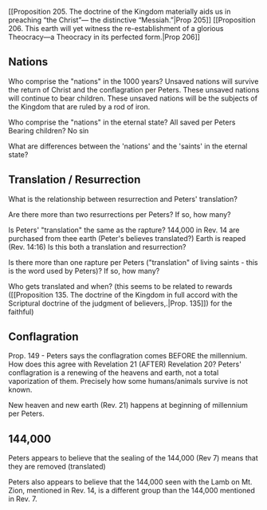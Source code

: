 ---
---
[[Proposition 205. The doctrine of the Kingdom materially aids us in preaching “the Christ”— the distinctive “Messiah.”|Prop 205]]
[[Proposition 206. This earth will yet witness the re-establishment of a glorious Theocracy—a Theocracy in its perfected form.|Prop 206]]


## Nations
Who comprise the "nations" in the 1000 years?
	Unsaved nations will survive the return of Christ and the conflagration per Peters.
	These unsaved nations will continue to bear children.
	These unsaved nations will be the subjects of the Kingdom that are ruled by a rod of iron.

Who comprise the "nations" in the eternal state?
	All saved per Peters
	Bearing children?
	No sin

What are differences between the 'nations' and the 'saints' in the eternal state?

## Translation / Resurrection

What is the relationship between resurrection and Peters' translation?

Are there more than two resurrections per Peters? If so, how many?

Is Peters' "translation" the same as the rapture?
	144,000 in Rev. 14 are purchased from thee earth (Peter's believes translated?)
	Earth is reaped (Rev. 14:16) Is this both a translation and resurrection?

Is there more than one rapture per Peters ("translation" of living saints - this is the word used by Peters)? If so, how many?

Who gets translated and when? (this seems to be related to rewards ([[Proposition 135. The doctrine of the Kingdom in full accord with the Scriptural doctrine of the judgment of believers,.|Prop. 135]]) for the faithful) 
## Conflagration
Prop. 149 - Peters says the conflagration comes BEFORE the millennium.  How does this agree with Revelation 21 (AFTER) Revelation 20? Peters' conflagration is a renewing of the heavens and earth, not a total vaporization of them.  Precisely how some humans/animals survive is not known.

New heaven and new earth (Rev. 21) happens at beginning of millennium per Peters.

## 144,000
Peters appears to believe that the sealing of the 144,000 (Rev 7) means that they are removed (translated)

Peters also appears to believe that the 144,000 seen with the Lamb on Mt. Zion, mentioned in Rev. 14, is a different group than the 144,000 mentioned in Rev. 7.






